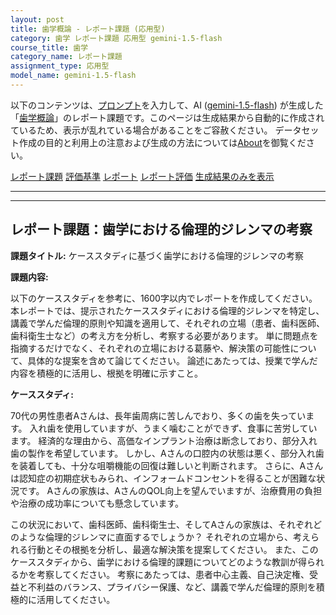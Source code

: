 ```yaml
---
layout: post
title: 歯学概論 - レポート課題 (応用型)
category: 歯学 レポート課題 応用型 gemini-1.5-flash
course_title: 歯学
category_name: レポート課題
assignment_type: 応用型
model_name: gemini-1.5-flash
---
```


以下のコンテンツは、[プロンプト](http://127.0.0.1:8000/generated/歯学/gemini-1.5-flash/prompt_レポート課題-応用型.md)を入力して、AI ([gemini-1.5-flash](contents/gemini-1.5-flash)) が生成した「[歯学概論](/contents/歯学/)」のレポート課題です。このページは生成結果から自動的に作成されているため、表示が乱れている場合があることをご容赦ください。
データセット作成の目的と利用上の注意および生成の方法については[About](/About)を御覧ください。

[レポート課題](../レポート課題-応用型)
[評価基準](../評価基準-応用型)
[レポート](../レポート-応用型)
[レポート評価](../レポート評価-応用型)
[生成結果のみを表示](http://127.0.0.1:8000/generated/歯学/gemini-1.5-flash/レポート課題-応用型.md)
  

***
***
  
## レポート課題：歯学における倫理的ジレンマの考察

**課題タイトル:**  ケーススタディに基づく歯学における倫理的ジレンマの考察

**課題内容:**

以下のケーススタディを参考に、1600字以内でレポートを作成してください。  本レポートでは、提示されたケーススタディにおける倫理的ジレンマを特定し、講義で学んだ倫理的原則や知識を適用して、それぞれの立場（患者、歯科医師、歯科衛生士など）の考え方を分析し、考察する必要があります。  単に問題点を指摘するだけでなく、それぞれの立場における葛藤や、解決策の可能性について、具体的な提案を含めて論じてください。  論述にあたっては、授業で学んだ内容を積極的に活用し、根拠を明確に示すこと。


**ケーススタディ:**

70代の男性患者Aさんは、長年歯周病に苦しんでおり、多くの歯を失っています。  入れ歯を使用していますが、うまく噛むことができず、食事に苦労しています。  経済的な理由から、高価なインプラント治療は断念しており、部分入れ歯の製作を希望しています。  しかし、Aさんの口腔内の状態は悪く、部分入れ歯を装着しても、十分な咀嚼機能の回復は難しいと判断されます。  さらに、Aさんは認知症の初期症状もみられ、インフォームドコンセントを得ることが困難な状況です。  Aさんの家族は、AさんのQOL向上を望んでいますが、治療費用の負担や治療の成功率についても懸念しています。

この状況において、歯科医師、歯科衛生士、そしてAさんの家族は、それぞれどのような倫理的ジレンマに直面するでしょうか？  それぞれの立場から、考えられる行動とその根拠を分析し、最適な解決策を提案してください。  また、このケーススタディから、歯学における倫理的課題についてどのような教訓が得られるかを考察してください。  考察にあたっては、患者中心主義、自己決定権、受益と不利益のバランス、プライバシー保護、など、講義で学んだ倫理的原則を積極的に活用してください。
